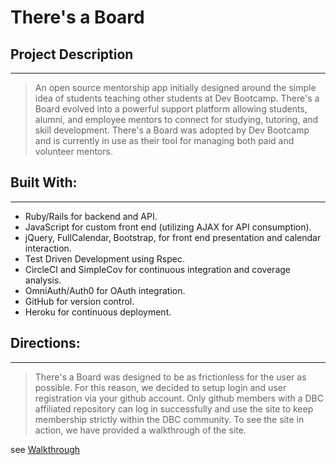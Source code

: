 # There's a Board

## Project Description
----
> An open source mentorship app initially designed around the simple idea of students teaching other students at Dev Bootcamp. There's a Board evolved into a powerful support platform allowing students, alumni, and employee mentors to connect for studying, tutoring, and skill development. There's a Board was adopted by Dev Bootcamp and is currently in use as their tool for managing both paid and volunteer mentors.


## Built With:
----
* Ruby/Rails for backend and API.
* JavaScript for custom front end (utilizing AJAX for API consumption).
* jQuery, FullCalendar, Bootstrap, for front end presentation and calendar interaction.
* Test Driven Development using Rspec.
* CircleCI and SimpleCov for continuous integration and coverage analysis.
* OmniAuth/Auth0 for OAuth integration.
* GitHub for version control.
* Heroku for continuous deployment.

## Directions:
----
> There's a Board was designed to be as frictionless for the user as possible. For this reason, we decided to setup login and user registration via your github account. Only github members with a DBC affiliated repository can log in successfully and use the site to keep membership strictly within the DBC community. To see the site in action, we have provided a walkthrough of the site.

see [Walkthrough](https://vimeo.com/145595148)
